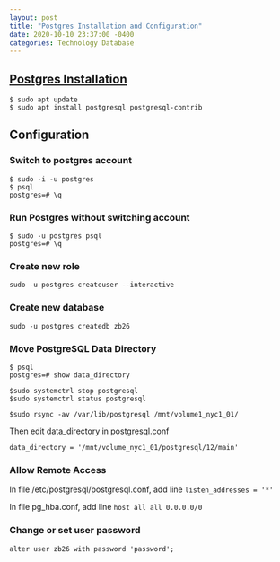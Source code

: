 ```yaml
---
layout: post
title: "Postgres Installation and Configuration"
date: 2020-10-10 23:37:00 -0400
categories: Technology Database
---
```


## [Postgres Installation][postgres-ubuntu]

```console
$ sudo apt update
$ sudo apt install postgresql postgresql-contrib
```
## Configuration
### Switch to postgres account
```console
$ sudo -i -u postgres
$ psql
postgres=# \q
```
### Run Postgres without switching account
```console
$ sudo -u postgres psql
postgres=# \q
```

### Create new role
```console
sudo -u postgres createuser --interactive
```

### Create new database
```console
sudo -u postgres createdb zb26
```
### Move PostgreSQL Data Directory
```console
$ psql
postgres=# show data_directory

$sudo systemctrl stop postgresql
$sudo systemctrl status postgresql

$sudo rsync -av /var/lib/postgresql /mnt/volume1_nyc1_01/
```
Then edit 
data_directory in postgresql.conf
```
data_directory = '/mnt/volume_nyc1_01/postgresql/12/main'
```
### Allow Remote Access
In file /etc/postgresql/postgresql.conf, add line `listen_addresses = '*'`

In file pg_hba.conf, add line `host all all 0.0.0.0/0`

### Change or set user password
```
alter user zb26 with password 'password';
```

[postgres-ubuntu]: https://www.digitalocean.com/community/tutorials/how-to-install-and-use-postgresql-on-ubuntu-20-04

